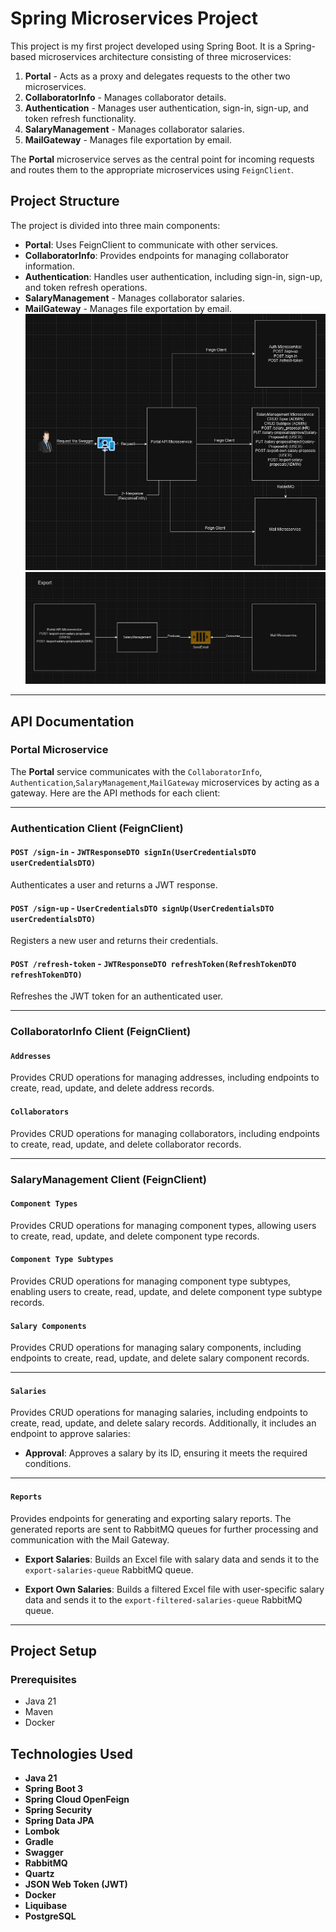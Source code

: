 # Spring Microservices Project

This project is my first project developed using Spring Boot. It is a Spring-based microservices architecture consisting of three microservices:

1. **Portal** - Acts as a proxy and delegates requests to the other two microservices.
2. **CollaboratorInfo** - Manages collaborator details.
3. **Authentication** - Manages user authentication, sign-in, sign-up, and token refresh functionality.
4. **SalaryManagement** - Manages collaborator salaries.
5. **MailGateway** - Manages file exportation by email.

The **Portal** microservice serves as the central point for incoming requests and routes them to the appropriate microservices using `FeignClient`.

## Project Structure

The project is divided into three main components:
- **Portal**: Uses FeignClient to communicate with other services.
- **CollaboratorInfo**: Provides endpoints for managing collaborator information.
- **Authentication**: Handles user authentication, including sign-in, sign-up, and token refresh operations.
- **SalaryManagement** - Manages collaborator salaries.
- **MailGateway** - Manages file exportation by email.
![System Architecture Diagram](./systemArchitectureDiagram.png)
![RabbitMQ Diagram](./rabbitMQ.png)
---

## API Documentation

### Portal Microservice

The **Portal** service communicates with the `CollaboratorInfo`, `Authentication`,`SalaryManagement`,`MailGateway` microservices by acting as a gateway. Here are the API methods for each client:

---

### Authentication Client (FeignClient)

#### `POST /sign-in` - `JWTResponseDTO signIn(UserCredentialsDTO userCredentialsDTO)`
Authenticates a user and returns a JWT response.

#### `POST /sign-up` - `UserCredentialsDTO signUp(UserCredentialsDTO userCredentialsDTO)`
Registers a new user and returns their credentials.

#### `POST /refresh-token` - `JWTResponseDTO refreshToken(RefreshTokenDTO refreshTokenDTO)`
Refreshes the JWT token for an authenticated user.

---

### CollaboratorInfo Client (FeignClient)

#### `Addresses`
Provides CRUD operations for managing addresses, including endpoints to create, read, update, and delete address records.

#### `Collaborators`
Provides CRUD operations for managing collaborators, including endpoints to create, read, update, and delete collaborator records.

---

### SalaryManagement Client (FeignClient)

#### `Component Types`
Provides CRUD operations for managing component types, allowing users to create, read, update, and delete component type records.

#### `Component Type Subtypes`
Provides CRUD operations for managing component type subtypes, enabling users to create, read, update, and delete component type subtype records.

#### `Salary Components`
Provides CRUD operations for managing salary components, including endpoints to create, read, update, and delete salary component records.

---

#### `Salaries`
Provides CRUD operations for managing salaries, including endpoints to create, read, update, and delete salary records. Additionally, it includes an endpoint to approve salaries:

- **Approval**: Approves a salary by its ID, ensuring it meets the required conditions.

---

#### `Reports`
Provides endpoints for generating and exporting salary reports. The generated reports are sent to RabbitMQ queues for further processing and communication with the Mail Gateway.

- **Export Salaries**: Builds an Excel file with salary data and sends it to the `export-salaries-queue` RabbitMQ queue.

- **Export Own Salaries**: Builds a filtered Excel file with user-specific salary data and sends it to the `export-filtered-salaries-queue` RabbitMQ queue.

---


## Project Setup

### Prerequisites
- Java 21
- Maven
- Docker

## Technologies Used

- **Java 21**
- **Spring Boot 3**
- **Spring Cloud OpenFeign**
- **Spring Security**
- **Spring Data JPA**
- **Lombok**
- **Gradle**
- **Swagger**
- **RabbitMQ**
- **Quartz**
- **JSON Web Token (JWT)**
- **Docker**
- **Liquibase**
- **PostgreSQL**
